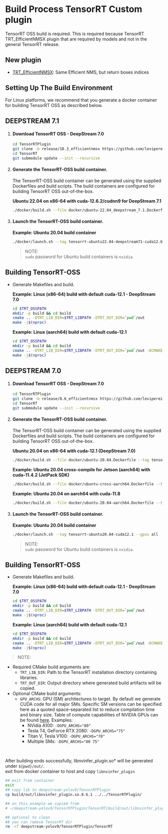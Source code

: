 # Build Process TensorRT Custom plugin

TensorRT OSS build is required. This is required because TensorRT TRT_EfficientNMSX plugin that are required by models  and not in the general TensorRT release. 

## New plugin
- [TRT_EfficientNMSX](https://github.com/levipereira/TensorRT/tree/release/8.6/plugin/efficientNMSPlugin): Same Efficient NMS, but return boxes indices



## Setting Up The Build Environment

For Linux platforms, we recommend that you generate a docker container for building TensorRT OSS as described below. 

## DEEPSTREAM 7.1
1. #### Download TensorRT OSS - DeepStream 7.0
	```bash
    cd TensorRTPlugin
	git clone -b release/10.3_efficientnmsx https://github.com/levipereira/TensorRT TensorRT
	cd TensorRT
	git submodule update --init --recursive
	```
2. #### Generate the TensorRT-OSS build container. 
    The TensorRT-OSS build container can be generated using the supplied Dockerfiles and build scripts. The build containers are configured for building TensorRT OSS out-of-the-box.

    **Ubuntu 22.04 on x86-64 with cuda-12.6.2/cudnn9 for DeepStream 7.1** 
    ```bash
    ./docker/build.sh --file docker/ubuntu-22.04_deepstream_7.1.Dockerfile --tag tensorrt-ubuntu22.04-deepstream71-cuda12.6  
    ```

3. #### Launch the TensorRT-OSS build container.
    **Example: Ubuntu 20.04 build container**
	```bash
	./docker/launch.sh --tag tensorrt-ubuntu22.04-deepstream71-cuda12.6  --gpus all
	```
	> NOTE:
  <br> `sudo` password for Ubuntu build containers is `nvidia`.
## Building TensorRT-OSS
* Generate Makefiles and build.

    **Example: Linux (x86-64) build with default cuda-12.1 - DeepStream 7.0**
	```bash
	cd $TRT_OSSPATH
	mkdir -p build && cd build
	cmake .. -DTRT_LIB_DIR=$TRT_LIBPATH -DTRT_OUT_DIR=`pwd`/out
	make -j$(nproc)
	```

    **Example: Linux (aarch64) build with default cuda-12.1**
	```bash
	cd $TRT_OSSPATH
	mkdir -p build && cd build
	cmake .. -DTRT_LIB_DIR=$TRT_LIBPATH -DTRT_OUT_DIR=`pwd`/out -DCMAKE_TOOLCHAIN_FILE=$TRT_OSSPATH/cmake/toolchains/cmake_aarch64-native.toolchain
	make -j$(nproc)
	```


## DEEPSTREAM 7.0
1. #### Download TensorRT OSS - DeepStream 7.0
	```bash
    cd TensorRTPlugin
	git clone -b release/8.6_efficientnmsx https://github.com/levipereira/TensorRT TensorRT
	cd TensorRT
	git submodule update --init --recursive
	```

2. #### Generate the TensorRT-OSS build container. 
    The TensorRT-OSS build container can be generated using the supplied Dockerfiles and build scripts. The build containers are configured for building TensorRT OSS out-of-the-box.

    **Ubuntu 20.04 on x86-64 with cuda-12.1 (DeepStream 7.0)** 
    ```bash
    ./docker/build.sh --file docker/ubuntu-20.04.Dockerfile --tag tensorrt-ubuntu20.04-cuda12.1
    ```
    **Example: Ubuntu 20.04 cross-compile for Jetson (aarch64) with cuda-11.4.2 (JetPack SDK)**
    ```bash
    ./docker/build.sh --file docker/ubuntu-cross-aarch64.Dockerfile --tag tensorrt-jetpack-cuda11.4
    ```
    **Example: Ubuntu 20.04 on aarch64 with cuda-11.8**
    ```bash
    ./docker/build.sh --file docker/ubuntu-20.04-aarch64.Dockerfile --tag tensorrt-aarch64-ubuntu20.04-cuda11.8 --cuda 11.8.0
    ```

3. #### Launch the TensorRT-OSS build container.
    **Example: Ubuntu 20.04 build container**
	```bash
	./docker/launch.sh --tag tensorrt-ubuntu20.04-cuda12.1 --gpus all
	```
	> NOTE:
  <br> `sudo` password for Ubuntu build containers is `nvidia`.
## Building TensorRT-OSS
* Generate Makefiles and build.

    **Example: Linux (x86-64) build with default cuda-12.1 - DeepStream 7.0**
	```bash
	cd $TRT_OSSPATH
	mkdir -p build && cd build
	cmake .. -DTRT_LIB_DIR=$TRT_LIBPATH -DTRT_OUT_DIR=`pwd`/out
	make -j$(nproc)
	```

    **Example: Linux (aarch64) build with default cuda-12.1**
	```bash
	cd $TRT_OSSPATH
	mkdir -p build && cd build
	cmake .. -DTRT_LIB_DIR=$TRT_LIBPATH -DTRT_OUT_DIR=`pwd`/out -DCMAKE_TOOLCHAIN_FILE=$TRT_OSSPATH/cmake/toolchains/cmake_aarch64-native.toolchain
	make -j$(nproc)
	```
> NOTE:
* Required CMake build arguments are:
	- `TRT_LIB_DIR`: Path to the TensorRT installation directory containing libraries.
	- `TRT_OUT_DIR`: Output directory where generated build artifacts will be copied.
* Optional CMake build arguments:
	- `GPU_ARCHS`: GPU (SM) architectures to target. By default we generate CUDA code for all major SMs. Specific SM versions can be specified here as a quoted space-separated list to reduce compilation time and binary size. Table of compute capabilities of NVIDIA GPUs can be found [here](https://developer.nvidia.com/cuda-gpus). Examples:
        - NVidia A100: `-DGPU_ARCHS="80"`
        - Tesla T4, GeForce RTX 2080: `-DGPU_ARCHS="75"`
        - Titan V, Tesla V100: `-DGPU_ARCHS="70"`
        - Multiple SMs: `-DGPU_ARCHS="80 75"`

<br>

After building ends successfully, libnvinfer_plugin.so* will be generated under `${pwd}/out/`. <br>
exit from  docker container to host and copy `libnvinfer_plugin` 
```bash
## exit from container
exit
## copy lib to deepstream-yolov9/TensorRTPlugin
cp build/out/libnvinfer_plugin.so.8.6.1 ../../TensorRTPlugin/

## on this example we copied from 
# ~/deepstream-yolov9/TensorRTPlugin/TensorRT/build/out/libnvinfer_plugin.so.8.6.1  ~/deepstream-yolov9/TensorRTPlugin/

## optional to clean
## you can remove TensorRT dir
rm -rf deepstream-yolov9/TensorRTPlugin/TensorRT
```

 
 